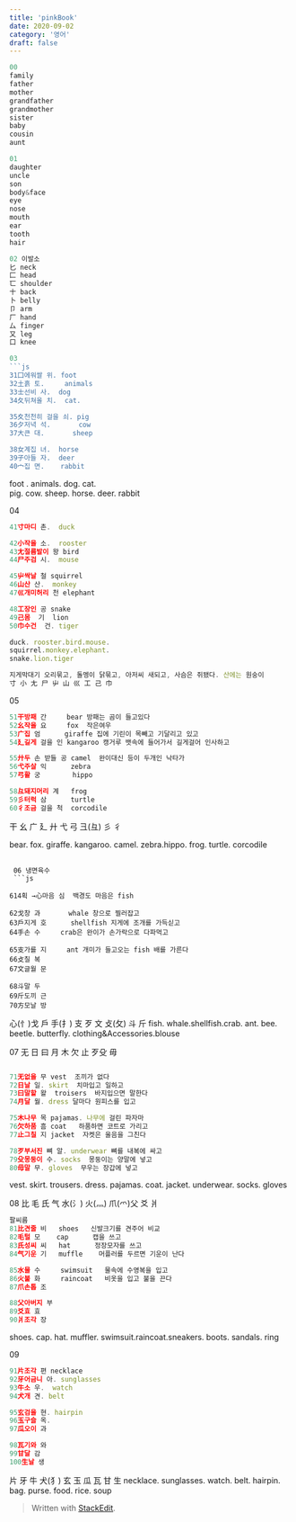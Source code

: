 ```yaml
---
title: 'pinkBook'
date: 2020-09-02
category: '영어'
draft: false
---
```

```js
00
family
father
mother
grandfather
grandmother
sister
baby
cousin
aunt

01
daughter
uncle
son
body&face
eye
nose
mouth
ear
tooth
hair

02 이발소
匕 neck
匚 head
匸 shoulder
十 back
卜 belly
卩 arm
厂 hand
厶 finger
又 leg
口 knee

03
```js
31囗에워쌀 위. foot 
32土흙 토.     animals
33士선비 사.  dog
34夂뒤쳐올 치.  cat.

35夊천천히 걸을 쇠. pig
36夕저녁 석.       cow
37大큰 대.       sheep

38女계집 녀.  horse
39子아들 자.  deer
40宀집 면.    rabbit 
```
 foot . animals. dog. cat.  
 pig. cow. sheep. 
 horse. deer. rabbit 
 
 04
```js
41寸마디 촌.  duck

42小작을 소.  rooster
43尢절름발이 왕 bird
44尸주검 시.  mouse

45屮싹날 철 squirrel
46山산 산.  monkey
47巛개미허리 천 elephant

48工장인 공 snake
49己몸  기  lion
50巾수건  건. tiger

duck. rooster.bird.mouse.
squirrel.monkey.elephant.
snake.lion.tiger

지게막대기 오리묶고, 돌멩이 닭묶고, 아저씨 새되고, 사슴은 쥐됐다. 산에는 원숭이
寸 小 尢 尸 屮 山 巛 工 己 巾
```
05
```js
51干방패 간     bear 방패는 곰이 들고있다
52幺작을 요     fox  작은여우
53广집 엄      giraffe 집에 기린이 목빼고 기달리고 있고
54廴길게 걸을 인 kangaroo 캥거루 뱃속에 들어가서 길게걸어 인사하고

55廾두 손 받들 공 camel  완이대신 등이 두개인 낙타가
56弋주살 익      zebra
57弓활 궁        hippo

58彑돼지머리 계   frog
59彡터럭 삼      turtle
60彳조금 걸을 척  corcodile
```
干 幺 广 廴 廾 弋 弓 彐(彑) 彡 彳

bear. fox. giraffe. kangaroo.
camel. zebra.hippo.
frog. turtle. corcodile
```

 06 냉면육수 
 ```js

614획 →心마음 심  백경도 마음은 fish

62戈창 과       whale 창으로 찔러잡고
63戶지게 호      shellfish 지게에 조개를 가득싣고
64手손 수     crab은 완이가 손가락으로 다파먹고

65支가를 지     ant 개미가 들고오는 fish 배를 가른다
66攴칠 복
67文글월 문

68斗말 두
69斤도끼 근
70方모날 방
```
 心(忄)戈 戶 手(扌) 支 歹 文 攴(攵) 斗 斤
fish. whale.shellfish.crab.
ant. bee. beetle.
butterfly. clothing&Accessories.blouse

07
 无 日 曰 月 木 欠 止 歹殳 毋
```js

71无없을 무 vest  조끼가 없다
72日날 일. skirt  치마입고 일하고 
73曰말할 왈  troisers  바지입으면 말한다 
74月달 월. dress 달마다 원피스를 입고

75木나무 목 pajamas. 나무에 걸린 파자마
76欠하품 흠 coat   하품하면 코트로 가리고
77止그칠 지 jacket  자켓은 울음을 그친다

78歹부서진 뼈 알. underwear 뼈를 내복에 싸고
79殳몽둥이 수. socks  몽둥이는 양말에 넣고
80毋말 무. gloves  무우는 장갑에 넣고
```
vest. skirt. trousers. dress.
pajamas. coat. jacket.
underwear. socks. gloves


08
比 毛 氏 气 水(氵) 火(灬) 爪(爫)父 爻 爿
```js
팔씨름
81比견줄 비   shoes   신발크기를 견주어 비교
82毛털 모    cap      캡을 쓰고
83氏성씨 씨   hat      정장모자를 쓰고
84气기운 기   muffle    머플러를 두르면 기운이 난다

85水물 수     swimsuit   물속에 수영복을 입고 
86火불 화     raincoat   비옷을 입고 불을 끈다
87爪손톱 조 

88父아버지 부
89爻효 효
90爿조각 장
```
shoes. cap.  hat. muffler. 
swimsuit.raincoat.sneakers.
boots. sandals. ring


09
```js
91片조각 편 necklace
92牙어금니 아. sunglasses
93牛소 우.  watch
94犬개 견. belt

95玄검을 현. hairpin
96玉구슬 옥. 
97瓜오이 과

98瓦기와 와
99甘달 감
100生날 생

```
片 牙 牛 犬(犭) 玄 玉 瓜 瓦 甘 生
necklace. sunglasses. watch. belt.
hairpin. bag. purse.
food. rice. soup

> Written with [StackEdit](https://stackedit.io/).
<!--stackedit_data:
eyJoaXN0b3J5IjpbMzY5MzM2NjksLTY1NjY2ODY2NCwxOTM2OT
Q0MDUwLC0xMTc0MDM1MjczLC0yODA1NjE0OTYsMTUwNzA3MzU4
OCwxNjM2NjA3MjM3LDI2MTk4MjYyOSwzMDY2NDE4ODVdfQ==
-->